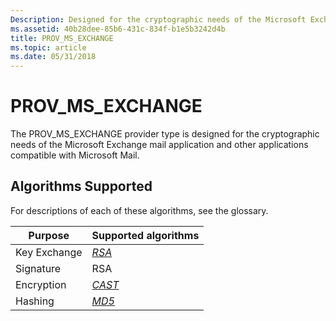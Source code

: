 ```yaml
---
Description: Designed for the cryptographic needs of the Microsoft Exchange mail application and other applications compatible with Microsoft Mail.
ms.assetid: 40b28dee-85b6-431c-834f-b1e5b3242d4b
title: PROV_MS_EXCHANGE
ms.topic: article
ms.date: 05/31/2018
---
```


# PROV\_MS\_EXCHANGE

The PROV\_MS\_EXCHANGE provider type is designed for the cryptographic needs of the Microsoft Exchange mail application and other applications compatible with Microsoft Mail.

## Algorithms Supported

For descriptions of each of these algorithms, see the glossary.



| Purpose      | Supported algorithms                                           |
|--------------|----------------------------------------------------------------|
| Key Exchange | [*RSA*](https://msdn.microsoft.com/library/ms721604(v=VS.85).aspx)    |
| Signature    | RSA                                                            |
| Encryption   | [*CAST*](https://msdn.microsoft.com/library/ms721572(v=VS.85).aspx) |
| Hashing      | [*MD5*](https://msdn.microsoft.com/library/ms721594(v=VS.85).aspx)    |



 

 

 



